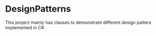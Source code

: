 # DesignPatterns
This project mainly has classes to demonstrate different design patters implemented in C#. 
